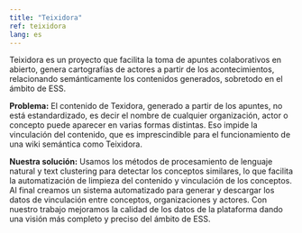 ```yaml
---
title: "Teixidora"
ref: teixidora
lang: es
---
```


Teixidora es un proyecto que facilita la toma de apuntes colaborativos en abierto, genera cartografías de actores a partir de los acontecimientos, relacionando semánticamente los contenidos generados, sobretodo en el ámbito de ESS.

**Problema:** El contenido de Texidora, generado a partir de los apuntes, no está estandardizado, es decir el nombre de cualquier organización, actor o concepto puede aparecer en varias formas distintas. Eso impide la vinculación del contenido, que es imprescindible para el funcionamiento de una wiki semántica como Teixidora.

**Nuestra solución:** Usamos los métodos de procesamiento de lenguaje natural y text clustering para detectar los conceptos similares, lo que facilita la automatización de limpieza del contenido y vinculación de los conceptos. Al final creamos un sistema automatizado para generar y descargar los datos de vinculación entre conceptos, organizaciones y actores. Con nuestro trabajo mejoramos la calidad de los datos de la plataforma dando una visión más completo y preciso del ámbito de ESS.
